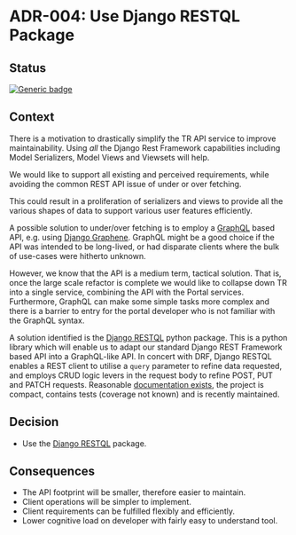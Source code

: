 # ADR-004: Use Django RESTQL Package

## Status

[![Generic badge](https://badgen.net/badge/ADR/proposed/orange/)](https://github.com/uktrade/trade-remedies-api/adr/README.md)

[django-restql]: (https://pypi.org/project/django-restql/)

## Context

There is a motivation to drastically simplify the TR API service to improve
maintainability. Using _all_ the Django Rest Framework capabilities including
Model Serializers, Model Views and Viewsets will help.

We would like to support all existing and perceived requirements, while
avoiding the common REST API issue of under or over fetching.

This could result in a proliferation of serializers and views to provide all 
the various shapes of data to support various user features efficiently.

A possible solution to under/over fetching is to employ a [GraphQL](https://graphql.org/)
based API, e.g. using [Django Graphene](https://pypi.org/project/graphene-django/).
GraphQL might be a good choice if the API was intended to be long-lived,
or had disparate clients where the bulk of use-cases were hitherto unknown.

However, we know that the API is a medium term, tactical solution. That is,
once the large scale refactor is complete we would like to collapse down TR
into a single service, combining the API with the Portal services. Furthermore,
GraphQL can make some simple tasks more complex and there is a barrier to
entry for the portal developer who is not familiar with the GraphQL syntax.

A solution identified is the [Django RESTQL][django-restql] python package.
This is a python library which will enable us to adapt our standard
Django REST Framework based API into a GraphQL-like API. In concert with DRF,
Django RESTQL enables a REST client to utilise a `query` parameter to refine
data requested, and employs CRUD logic levers in the request body to refine
POST, PUT and PATCH requests. Reasonable
[documentation exists](https://yezyilomo.github.io/django-restql/),
the project is compact, contains tests (coverage not known) and is recently
maintained.
 
## Decision

- Use the [Django RESTQL][django-restql] package.

## Consequences

- The API footprint will be smaller, therefore easier to maintain.
- Client operations will be simpler to implement.
- Client requirements can be fulfilled flexibly and efficiently.
- Lower cognitive load on developer with fairly easy to understand tool.
